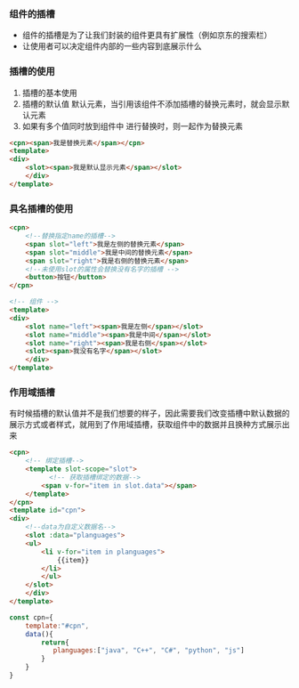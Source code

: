 ### 组件的插槽

* 组件的插槽是为了让我们封装的组件更具有扩展性（例如京东的搜索栏）
* 让使用者可以决定组件内部的一些内容到底展示什么

### 插槽的使用

1. 插槽的基本使用 <slot></slot>
2. 插槽的默认值  <slot>默认元素</slot>，当引用该组件不添加插槽的替换元素时，就会显示默认元素
3. 如果有多个值同时放到组件中 进行替换时，则一起作为替换元素

```html
<cpn><span>我是替换元素</span></cpn>
<template>
<div>
    <slot><span>我是默认显示元素</span></slot>
    </div>
</template>
```

### 具名插槽的使用

```html
<cpn>
    <!--替换指定name的插槽-->
    <span slot="left">我是左侧的替换元素</span>
    <span slot="middle">我是中间的替换元素</span>
    <span slot="right">我是右侧的替换元素</span>
    <!--未使用slot的属性会替换没有名字的插槽 -->
    <button>按钮</button>
</cpn>

<!-- 组件 -->
<template>
<div>
    <slot name="left"><span>我是左侧</span></slot>
    <slot name="middle"><span>我是中间</span></slot>
    <slot name="right"><span>我是右侧</span></slot>
    <slot><span>我没有名字</span></slot>
    </div>
</template>
```

### 作用域插槽

有时候插槽的默认值并不是我们想要的样子，因此需要我们改变插槽中默认数据的展示方式或者样式，就用到了作用域插槽，获取组件中的数据并且换种方式展示出来

```html
<cpn>
    <!-- 绑定插槽-->
    <template slot-scope="slot">
          <!-- 获取插槽绑定的数据-->
        <span v-for="item in slot.data"></span>
    </template>
</cpn>
<template id="cpn">
<div>
    <!--data为自定义数据名-->
    <slot :data="planguages">
    <ul>
        <li v-for="item in planguages">
            {{item}}
        </li>
        </ul>
    </slot>
    </div>
</template>
```

```js
const cpn={
    template:"#cpn",
    data(){
        return{
           planguages:["java", "C++", "C#", "python", "js"] 
        }
    }
}
```

